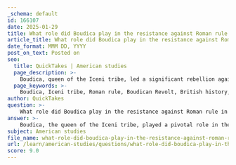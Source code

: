 ```yaml
---
_schema: default
id: 166107
date: 2025-01-29
title: What role did Boudica play in the resistance against Roman rule in Britain?
article_title: What role did Boudica play in the resistance against Roman rule in Britain?
date_format: MMM DD, YYYY
post_on_text: Posted on
seo:
  title: QuickTakes | American studies
  page_description: >-
    Boudica, queen of the Iceni tribe, led a significant rebellion against Roman rule in Britain during the first century AD, becoming a symbol of resistance and cultural identity.
  page_keywords: >-
    Boudica, Iceni tribe, Roman rule, Boudican Revolt, British history, resistance, imperial oppression, guerrilla tactics, autonomy, cultural identity, historical legacy, Roman conquest, indigenous tribes
author: QuickTakes
question: >-
    What role did Boudica play in the resistance against Roman rule in Britain?
answer: >-
    Boudica, the queen of the Iceni tribe, played a pivotal role in the resistance against Roman rule in Britain during the first century AD. Her rebellion, known as the Boudican Revolt, occurred around 60-61 AD and was a significant response to the oppressive policies and actions of the Roman authorities.\n\n### Background\nAfter the Roman conquest of Britain under Emperor Claudius in 43 AD, the Iceni initially maintained a degree of autonomy. However, following the death of Boudica's husband, King Prasutagus, the Romans disregarded his will, which sought to protect the Iceni's rights and property. Instead, the Romans annexed the Iceni territory, leading to widespread resentment among the local tribes.\n\n### The Rebellion\nBoudica's revolt was characterized by a unification of various tribes against the Roman occupiers. She led a large force that attacked and destroyed several Roman settlements, including the important towns of Camulodunum (modern Colchester), Londinium (London), and Verulamium (St. Albans). The rebellion was marked by its ferocity and the significant initial successes against Roman forces, which demonstrated the potential for native resistance.\n\n### Tactics and Strategy\nBoudica employed guerrilla tactics, leveraging the element of surprise and the support of various tribes discontented with Roman rule. Her leadership inspired many to join the cause, reflecting a collective desire for autonomy and resistance against imperial oppression. However, despite these early victories, the rebellion ultimately faced challenges due to the superior organization and military strategy of the Roman legions.\n\n### Outcome and Legacy\nThe revolt was eventually quashed by the Roman governor Gaius Suetonius Paulinus, who regrouped his forces and decisively defeated Boudica's army at the Battle of Watling Street. Following her defeat, Boudica's fate remains uncertain, with some accounts suggesting she took her own life to avoid capture.\n\nBoudica's legacy endures as a symbol of resistance against tyranny and has become an emblem of British nationalism. Her story highlights the complexities of cultural identity and the struggle for autonomy in the face of imperial power dynamics. The archaeological evidence of her rebellion, along with historical narratives, continues to inform our understanding of Roman interactions with native tribes in Britain and the broader implications of Roman expansion.\n\nIn summary, Boudica's role in the resistance against Roman rule was significant, as she not only led a major uprising but also became a lasting symbol of defiance against oppression. Her actions and the subsequent rebellion reflect the broader themes of cultural identity, resistance, and the impact of Roman imperialism on local societies.
subject: American studies
file_name: what-role-did-boudica-play-in-the-resistance-against-roman-rule-in-britain.md
url: /learn/american-studies/questions/what-role-did-boudica-play-in-the-resistance-against-roman-rule-in-britain
score: 9.0
---
```


&nbsp;